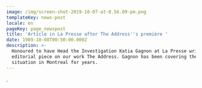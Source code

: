 ```yaml
---
image: /img/screen-shot-2019-10-07-at-8.56.09-pm.png
templateKey: news-post
locale: en
pageKey: page_newspost
title: 'Article in La Presse after The Address''s première '
date: 1989-10-08T00:50:00.000Z
description: >-
  Honoured to have Head the Investigation Katia Gagnon at La Presse write an
  editorial piece on our work The Address. Gagnon has been covering the housing
  situation in Montreal for years.
---
```

.
